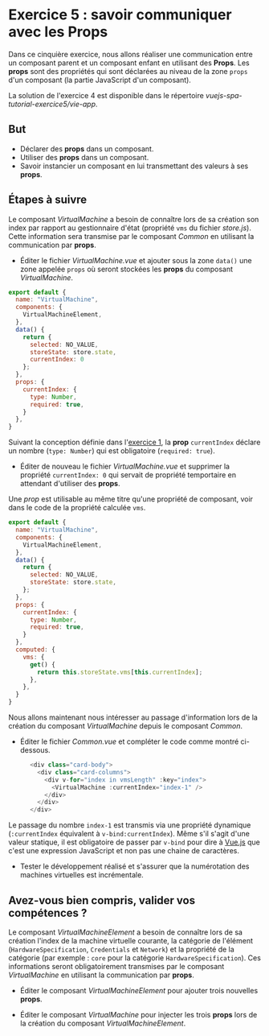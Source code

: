 # Exercice 5 : savoir communiquer avec les Props 

Dans ce cinquière exercice, nous allons réaliser une communication entre un composant parent et un composant enfant en utilisant des **Props**. Les **props** sont des propriétés qui sont déclarées au niveau de la zone `props` d'un composant (la partie JavaScript d'un composant).

La solution de l'exercice 4 est disponible dans le répertoire _vuejs-spa-tutorial-exercice5/vie-app_.

## But

* Déclarer des **props** dans un composant.
* Utiliser des **props** dans un composant.
* Savoir instancier un composant en lui transmettant des valeurs à ses **props**.

## Étapes à suivre

Le composant *VirtualMachine* a besoin de connaître lors de sa création son index par rapport au gestionnaire d'état (propriété `vms` du fichier _store.js_). Cette information sera transmise par le composant *Common* en utilisant la communication par **props**.

* Éditer le fichier _VirtualMachine.vue_ et ajouter sous la zone `data()` une zone appelée `props` où seront stockées les **props** du composant *VirtualMachine*.

```javascript
export default {
  name: "VirtualMachine",
  components: {
    VirtualMachineElement,
  },
  data() {
    return {
      selected: NO_VALUE,
      storeState: store.state,
      currentIndex: 0
    };
  },
  props: {
    currentIndex: {
      type: Number,
      required: true,
    }
  },
}
```

Suivant la conception définie dans l'[exercice 1](../vuejs-spa-tutorial-exercice1/README.md), la **prop** `currentIndex` déclare un nombre (`type: Number`) qui est obligatoire (`required: true`).

* Éditer de nouveau le fichier _VirtualMachine.vue_ et supprimer la propriété `currentIndex: 0` qui servait de propriété temportaire en attendant d'utiliser des **props**.

Une *prop* est utilisable au même titre qu'une propriété de composant, voir dans le code de la propriété calculée `vms`.

```javascript
export default {
  name: "VirtualMachine",
  components: {
    VirtualMachineElement,
  },
  data() {
    return {
      selected: NO_VALUE,
      storeState: store.state,
    };
  },
  props: {
    currentIndex: {
      type: Number,
      required: true,
    }
  },
  computed: {
    vms: {
      get() {
        return this.storeState.vms[this.currentIndex];
      },
    },
  }
}
```

Nous allons maintenant nous intéresser au passage d'information lors de la création du composant *VirtualMachine* depuis le composant *Common*.

* Éditer le fichier _Common.vue_ et compléter le code comme montré ci-dessous.

```javascript
      <div class="card-body">
        <div class="card-columns">
          <div v-for="index in vmsLength" :key="index">
            <VirtualMachine :currentIndex="index-1" />
          </div>
        </div>
      </div>
```

Le passage du nombre `index-1` est transmis via une propriété dynamique (`:currentIndex` équivalent à `v-bind:currentIndex`). Même s'il s'agit d'une valeur statique, il est obligatoire de passer par `v-bind` pour dire à [Vue.js](https://vuejs.org/) que c'est une expression JavaScript et non pas une chaine de caractères.

* Tester le développement réalisé et s'assurer que la numérotation des machines virtuelles est incrémentale.

## Avez-vous bien compris, valider vos compétences ? 

Le composant *VirtualMachineElement* a besoin de connaître lors de sa création l'index de la machine virtuelle courante, la catégorie de l'élément (`HardwareSpecification`, `Credentials` et `Network`) et la propriété de la catégorie (par exemple : `core` pour la catégorie `HardwareSpecification`). Ces informations seront obligatoirement transmises par le composant *VirtualMachine* en utilisant la communication par **props**.

* Éditer le composant *VirtualMachineElement* pour ajouter trois nouvelles **props**.

* Éditer le composant *VirtualMachine* pour injecter les trois **props** lors de la création du composant *VirtualMachineElement*.